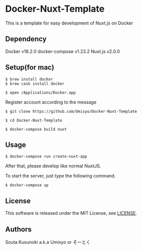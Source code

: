 # Docker-Nuxt-Template

This is a template for easy development of Nuxt.js on Docker

## Dependency

Docker v18.2.0
docker-compose v1.23.2
Nuxt.js v2.0.0

## Setup(for mac)

```
$ brew install docker
$ brew cask install docker

$ open /Applications/Docker.app
```

Register account according to the message

```
$ git clone https://github.com/Umisyo/Docker-Nuxt-Template

$ cd Docker-Nuxt-Template

$ docker-compose build nuxt
```

## Usage

```
$ docker-compose run create-nuxt-app
```

After that, please develop like normal NuxtJS.

To start the server, just type the following command.

```
$ docker-compose up
```

## License

This software is released under the MIT License, see [LICENSE](https://github.com/Umisyo/Docker-Nuxt-Template/blob/master/LICENCE).

## Authors

Souta Kusunoki a.k.a Umisyo or そーとく